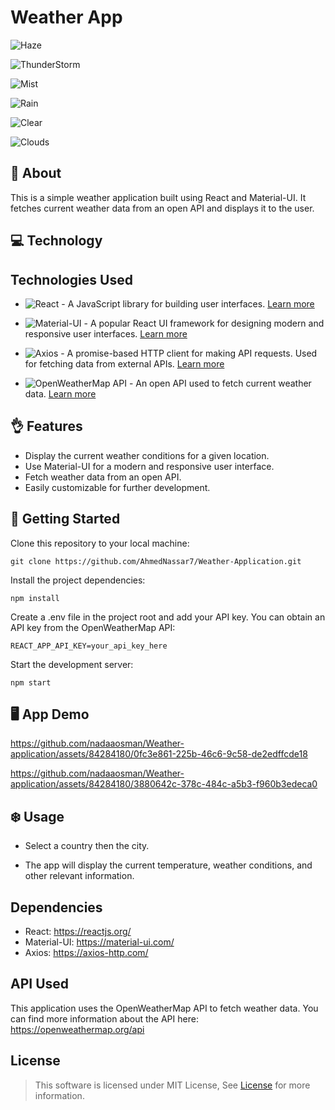 # Weather App
![Haze](https://github.com/nadaaosman/Weather-application/assets/84284180/a11d4baa-d805-4585-a807-50dbb2008c87)

![ThunderStorm](https://github.com/nadaaosman/Weather-application/assets/84284180/459f0730-bb08-4104-81c9-570dba4716bb)

![Mist](https://github.com/nadaaosman/Weather-application/assets/84284180/92af3a80-1873-47a1-8bac-177d4d86f798)

![Rain](https://github.com/nadaaosman/Weather-application/assets/84284180/3a23bd99-a21a-4d76-a4d1-9546158c73cf)

![Clear](https://github.com/nadaaosman/Weather-application/assets/84284180/a44185d2-1e70-4aff-808b-efe94acf82d3)

![Clouds](https://github.com/nadaaosman/Weather-application/assets/84284180/8b0ae833-8729-4766-848e-713fd3630410)

## 📙 About <a name = "about"></a>

This is a simple weather application built using React and Material-UI. 
It fetches current weather data from an open API and displays it to the user.

## 💻 Technology <a name = "technologies"></a>
## Technologies Used

- ![React](https://img.shields.io/badge/React-%2300599C.svg?style=for-the-badge&logo=react&logoColor=white) - A JavaScript library for building user interfaces. [Learn more](https://reactjs.org/)

- ![Material-UI](https://img.shields.io/badge/Material--UI-%230081CB.svg?style=for-the-badge&logo=material-ui&logoColor=white) - A popular React UI framework for designing modern and responsive user interfaces. [Learn more](https://material-ui.com/)

- ![Axios](https://img.shields.io/badge/Axios-%233A99D8.svg?style=for-the-badge) - A promise-based HTTP client for making API requests. Used for fetching data from external APIs. [Learn more](https://axios-http.com/)

- ![OpenWeatherMap API](https://img.shields.io/badge/OpenWeatherMap%20API-%23FDB813.svg?style=for-the-badge) - An open API used to fetch current weather data. [Learn more](https://openweathermap.org/api)

## 👌 Features <a name = "features"></a>
- Display the current weather conditions for a given location.
- Use Material-UI for a modern and responsive user interface.
- Fetch weather data from an open API.
- Easily customizable for further development.

## 🚀 Getting Started <a name = "started"></a>

Clone this repository to your local machine:
```
git clone https://github.com/AhmedNassar7/Weather-Application.git
```
Install the project dependencies:
```
npm install
```
Create a .env file in the project root and add your API key. You can obtain an API key from the OpenWeatherMap API:
```
REACT_APP_API_KEY=your_api_key_here
```
Start the development server:
```
npm start
```
## 🖥️ App Demo  <a name = "demo"></a>


https://github.com/nadaaosman/Weather-application/assets/84284180/0fc3e861-225b-46c6-9c58-de2edffcde18


https://github.com/nadaaosman/Weather-application/assets/84284180/3880642c-378c-484c-a5b3-f960b3edeca0


## ❄️ Usage <a name = "usage"></a>

- Select a country then the city.

- The app will display the current temperature, weather conditions, and other relevant information.

## Dependencies <a name = "dependencies"></a>
- React: https://reactjs.org/
- Material-UI: https://material-ui.com/
- Axios: https://axios-http.com/

## API Used <a name = "api-used"></a>
This application uses the OpenWeatherMap API to fetch weather data. You can find more information about the API here: https://openweathermap.org/api

## License

> This software is licensed under MIT License, See [License](https://github.com/Waer1/Crazy-Delivery/blob/master/LICENSE.txt) for more information.
